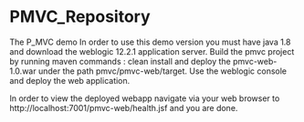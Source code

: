 # PMVC_Repository
The P_MVC demo
In order to use this demo version you must have java 1.8 and download the weblogic 12.2.1 application server.
Build the pmvc project by running  maven commands : clean install and deploy the pmvc-web-1.0.war under the path pmvc/pmvc-web/target.
Use the weblogic console and deploy the web application.

In order to view the deployed webapp navigate via your web browser to http://localhost:7001/pmvc-web/health.jsf and you are done.
